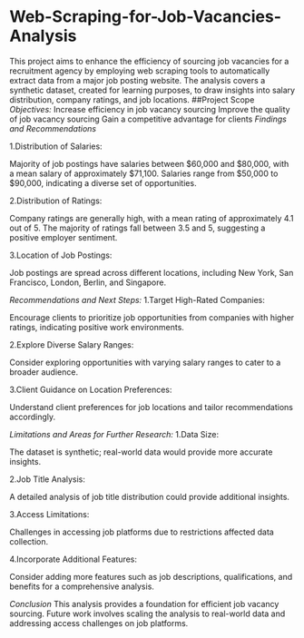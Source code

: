 # Web-Scraping-for-Job-Vacancies-Analysis
This project aims to enhance the efficiency of sourcing job vacancies for a recruitment agency by employing web scraping tools to automatically extract data from a major job posting website. The analysis covers a synthetic dataset, created for learning purposes, to draw insights into salary distribution, company ratings, and job locations.
##Project Scope
*Objectives:*
Increase efficiency in job vacancy sourcing
Improve the quality of job vacancy sourcing
Gain a competitive advantage for clients
*Findings and Recommendations*

1.Distribution of Salaries:

Majority of job postings have salaries between $60,000 and $80,000, with a mean salary of approximately $71,100.
Salaries range from $50,000 to $90,000, indicating a diverse set of opportunities.

2.Distribution of Ratings:

Company ratings are generally high, with a mean rating of approximately 4.1 out of 5.
The majority of ratings fall between 3.5 and 5, suggesting a positive employer sentiment.

3.Location of Job Postings:

Job postings are spread across different locations, including New York, San Francisco, London, Berlin, and Singapore.

*Recommendations and Next Steps:*
1.Target High-Rated Companies:

Encourage clients to prioritize job opportunities from companies with higher ratings, indicating positive work environments.

2.Explore Diverse Salary Ranges:

Consider exploring opportunities with varying salary ranges to cater to a broader audience.

3.Client Guidance on Location Preferences:

Understand client preferences for job locations and tailor recommendations accordingly.

*Limitations and Areas for Further Research:*
1.Data Size:

The dataset is synthetic; real-world data would provide more accurate insights.

2.Job Title Analysis:

A detailed analysis of job title distribution could provide additional insights.

3.Access Limitations:

Challenges in accessing job platforms due to restrictions affected data collection.

4.Incorporate Additional Features:

Consider adding more features such as job descriptions, qualifications, and benefits for a comprehensive analysis.

*Conclusion*
This analysis provides a foundation for efficient job vacancy sourcing. Future work involves scaling the analysis to real-world data and addressing access challenges on job platforms.
